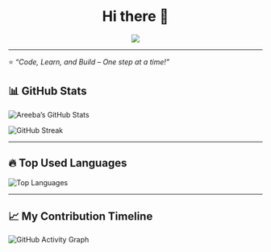 <h1 align="center">Hi there 👋</h1>
<p align="center">
  <a href="https://git.io/typing-svg">
    <img src="https://readme-typing-svg.herokuapp.com?size=28&duration=3000&color=4169E1&center=true&vCenter=true&width=600&font=Fira+Code&lines=I'm+Areeba+Aamir;A+Tech+Explorer+⚡;Always+Learning+🚀">
  </a>
</p>

---


⭐️ *“Code, Learn, and Build – One step at a time!”*  

## 📊 GitHub Stats

![Areeba’s GitHub Stats](https://github-readme-stats.vercel.app/api?username=areeba-amirr&show_icons=true&theme=radical)

![GitHub Streak](https://streak-stats.demolab.com?user=areeba-amirr&theme=radical)

---

## 🔥 Top Used Languages

![Top Languages](https://github-readme-stats.vercel.app/api/top-langs/?username=areeba-amirr&layout=compact&theme=radical)

---

##  📈 My Contribution Timeline
![GitHub Activity Graph](https://github-readme-activity-graph.vercel.app/graph?username=areeba-amirr&theme=react-dark)


